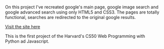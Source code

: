 On this project I've recreated google's main page, google image search and google advanced search using only HTML5 and CSS3. The pages are totally functional, searches are redirected to the original google results.

[Visit the site here](https://kauer3.github.io/search/)

This is the first project of the Harvard's CS50 Web Programming with Python ad Javascript.
